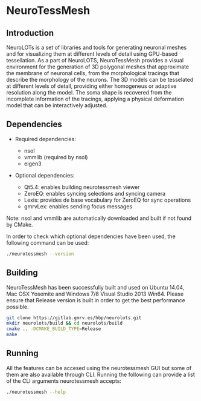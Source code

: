 NeuroTessMesh 
=====================================================

## Introduction
NeuroLOTs is a set of libraries and tools for generating neuronal meshes and for 
visualizing them at different levels of detail using GPU-based tessellation.
As a part of NeuroLOTS, NeuroTessMesh provides a visual environment for the 
generation of 3D polygonal meshes that approximate the membrane of neuronal 
cells, from the morphological tracings that describe the morphology of the 
neurons. The 3D models can be tesselated at different levels of detail, 
providing either homogeneus or adaptive resolution along the model. The soma 
shape is recovered from the incomplete information of the tracings, applying a 
physical deformation model that can be interactively adjusted.

## Dependencies

* Required dependencies:
    * nsol
    * vmmlib (required by nsol)
    * eigen3

* Optional dependencies:
    * Qt5.4: enables building neurotessmesh viewer
    * ZeroEQ: enables syncing selections and syncing camera
    * Lexis: provides de base vocabulary for ZeroEQ for sync operations
    * gmrvLex: enables sending focus messages

Note: nsol and vmmlib are automatically downloaded and built if not found by 
CMake.

In order to check which optional dependencies have been used, the following 
command can be used:

```bash 
./neurotessmesh --version
```

## Building

NeuroTessMesh has been successfully built and used on Ubuntu 14.04, Mac OSX Yosemite
and Windows 7/8 Visual Studio 2013 Win64. Please ensure that Release version is
built in order to get the best performance possible.

```bash
git clone https://gitlab.gmrv.es/hbp/neurolots.git
mkdir neurolots/build && cd neurolots/build
cmake .. -DCMAKE_BUILD_TYPE=Release
make
```

## Running

All the features can be accesed using the neurotessmesh GUI but some of them
are also available through CLI. Running the following can provide a list of
the CLI arguments neurotessmesh accepts:

```bash 
./neurotessmesh --help
```